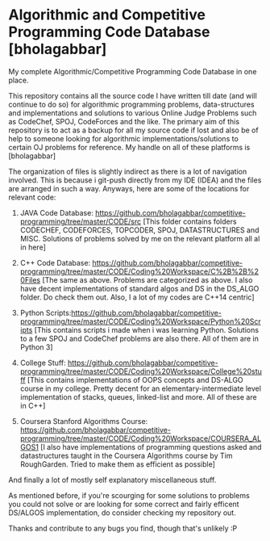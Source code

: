 # Algorithmic and Competitive Programming Code Database [bholagabbar]

My complete Algorithmic/Competitive Programming Code Database in one place. 

This repository contains all the source code I have written till date (and will continue to do so) for algorithmic programming problems, data-structures and implementations and solutions to various Online Judge Problems such as CodeChef, SPOJ, CodeForces and the like. The primary aim of this repository is to act as a backup for all my source code if lost and also be of help to someone looking for algorithmic implementations/solutions to certain OJ problems for reference.  My handle on all of these platforms is [bholagabbar]

The organization of files is slightly indirect as there is a lot of navigation involved. This is because i git-push directly from my IDE (IDEA) and the files are arranged in such a way. Anyways, here are some of the locations for relevant code:

1. JAVA Code Database: https://github.com/bholagabbar/competitive-programming/tree/master/CODE/src
[This folder contains folders CODECHEF, CODEFORCES, TOPCODER, SPOJ, DATASTRUCTURES and MISC. Solutions of problems solved by me on the relevant platform all al in here]

2. C++ Code Database: https://github.com/bholagabbar/competitive-programming/tree/master/CODE/Coding%20Workspace/C%2B%2B%20Files
[The same as above. Problems are categorized as above. I also have decent implementations of standard algos and DS in the DS_ALGO folder. Do check them out. Also, I a lot of my codes are C++14 centric]

3. Python Scripts:https://github.com/bholagabbar/competitive-programming/tree/master/CODE/Coding%20Workspace/Python%20Scripts
[This contains scripts i made when i was learning Python. Solutions to a few SPOJ and CodeChef problems are also there. All of them are in Python 3]

4. College Stuff: https://github.com/bholagabbar/competitive-programming/tree/master/CODE/Coding%20Workspace/College%20stuff
[This contains implementations of OOPS concepts and DS-ALGO course in my college. Pretty decent for an elementary-intermediate level implementation of stacks, queues, linked-list and more. All of these are in C++]

5. Coursera Stanford Algorithms Course: https://github.com/bholagabbar/competitive-programming/tree/master/CODE/Coding%20Workspace/COURSERA_ALGOS1
[I also have implementations of programming questions asked and datastructures taught in the Coursera Algorithms course by Tim RoughGarden. Tried to make them as efficient as possible]

And finally a lot of mostly self explanatory miscellaneous stuff. 

As mentioned before, if you're scourging for some solutions to problems you could not solve or are looking for some correct and fairly efficent DS/ALGOS implementation, do consider checking my repository out. 

Thanks and contribute to any bugs you find, though that's unlikely :P
